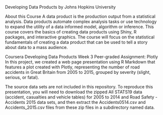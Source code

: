 

Developing Data Products by Johns Hopkins University

About this Course A data product is the production output from a statistical analysis. Data products automate complex analysis tasks or use technology to expand the utility of a data informed model, algorithm or inference. This course covers the basics of creating data products using Shiny, R packages, and interactive graphics. The course will focus on the statistical fundamentals of creating a data product that can be used to tell a story about data to a mass audience.

Coursera Developing Data Products Week 3 Peer-graded Assignment: Plotly In this project, we created a web page presentation using R Markdown that features a plot created with Plotly, representing the number of road accidents in Great Britain from 2005 to 2015, grouped by severity (slight, serious, or fatal).

The source data sets are not included in this repository. To reproduce this presentation, you will need to download the zipped All STATS19 data (accident, casualties and vehicle tables) for 2005 to 2014 and Road Safety - Accidents 2015 data sets, and then extract the Accidents0514.csv and Accidents_2015.csv files from these zip files in a subdirectory named data.
